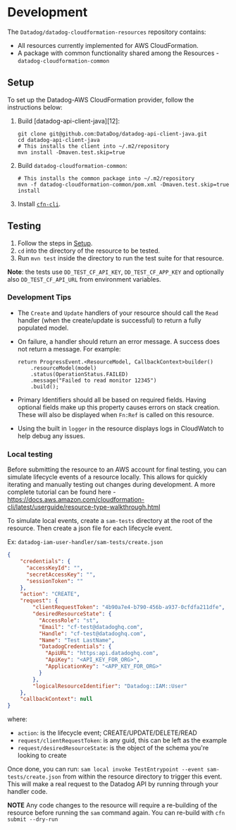 # Development

The `Datadog/datadog-cloudformation-resources` repository contains:

* All resources currently implemented for AWS CloudFormation.
* A package with common functionality shared among the Resources - `datadog-cloudformation-common`

## Setup

To set up the Datadog-AWS CloudFormation provider, follow the instructions below:

1. Build [datadog-api-client-java][12]:

    ```
    git clone git@github.com:DataDog/datadog-api-client-java.git
    cd datadog-api-client-java
    # This installs the client into ~/.m2/repository
    mvn install -Dmaven.test.skip=true
    ```
2. Build `datadog-cloudformation-common`:
​
    ```
    # This installs the common package into ~/.m2/repository
    mvn -f datadog-cloudformation-common/pom.xml -Dmaven.test.skip=true install
    ```
3. Install [`cfn-cli`](https://github.com/aws-cloudformation/cloudformation-cli).

## Testing

1. Follow the steps in [Setup](#setup).
2. `cd` into the directory of the resource to be tested.
3.  Run `mvn test` inside the directory to run the test suite for that resource.

**Note**: the tests use `DD_TEST_CF_API_KEY`, `DD_TEST_CF_APP_KEY` and optionally also `DD_TEST_CF_API_URL` from environment variables.

### Development Tips

* The `Create` and `Update` handlers of your resource should call the `Read` handler (when the create/update is successful) to return a fully populated model.
* On failure, a handler should return an error message. A success does not return a message. For example:
​
    ```
    return ProgressEvent.<ResourceModel, CallbackContext>builder()
        .resourceModel(model)
        .status(OperationStatus.FAILED)
        .message("Failed to read monitor 12345")
        .build();
    ```

* Primary Identifiers should all be based on required fields. Having optional fields make up this property causes errors on stack creation. These will also be displayed when `Fn:Ref` is called on this resource.
* Using the built in `logger` in the resource displays logs in CloudWatch to help debug any issues.

### Local testing
Before submitting the resource to an AWS account for final testing, you can simulate lifecycle events of a resource locally. 
This allows for quickly iterating and manually testing out changes during development.
A more complete tutorial can be found here - https://docs.aws.amazon.com/cloudformation-cli/latest/userguide/resource-type-walkthrough.html

To simulate local events, create a `sam-tests` directory at the root of the resource. Then create a json file for each lifecycle event. 

Ex:
`datadog-iam-user-handler/sam-tests/create.json`

```json
{
    "credentials": {
      "accessKeyId": "",
      "secretAccessKey": "",
      "sessionToken": ""
    },
    "action": "CREATE",
    "request": {
        "clientRequestToken": "4b90a7e4-b790-456b-a937-0cfdfa211dfe",
        "desiredResourceState": {
          "AccessRole": "st",
          "Email": "cf-test@datadoghq.com",
          "Handle": "cf-test@datadoghq.com",
          "Name": "Test LastName",
          "DatadogCredentials": {
            "ApiURL": "https:api.datadoghq.com",
            "ApiKey": "<API_KEY_FOR_ORG>",
            "ApplicationKey": "<APP_KEY_FOR_ORG>"
          }
        },
        "logicalResourceIdentifier": "Datadog::IAM::User"
    },
    "callbackContext": null
}
```

where:

* `action`: is the lifecycle event; CREATE/UPDATE/DELETE/READ
* `request/clientRequestToken`: is any guid, this can be left as the example
* `request/desiredResourceState`: is the object of the schema you're looking to create

Once done, you can run: `sam local invoke TestEntrypoint --event sam-tests/create.json` from within the resource directory to trigger this event. 
This will make a real request to the Datadog API by running through your handler code.


**NOTE** Any code changes to the resource will require a re-building of the resource before running the `sam` command again. You can re-build with `cfn submit --dry-run`
